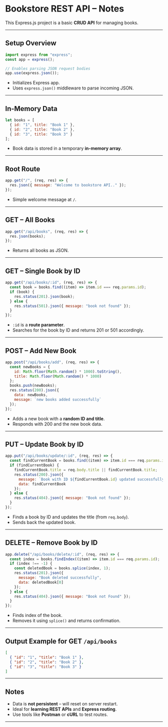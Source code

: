 #  Bookstore REST API – Notes

This Express.js project is a basic **CRUD API** for managing books.

---

##  Setup Overview

```js
import express from "express";
const app = express();

// Enables parsing JSON request bodies
app.use(express.json());
````

* Initializes Express app.
* Uses `express.json()` middleware to parse incoming JSON.

---

##  In-Memory Data

```js
let books = [
  { id: "1", title: "Book 1" },
  { id: "2", title: "Book 2" },
  { id: "3", title: "Book 3" }
];
```

* Book data is stored in a temporary **in-memory array**.

---

##  Root Route

```js
app.get("/", (req, res) => {
  res.json({ message: "Welcome to bookstore API.." });
});
```

* Simple welcome message at `/`.

---

##  GET – All Books

```js
app.get("/api/books", (req, res) => {
  res.json(books);
});
```

* Returns all books as JSON.

---

##  GET – Single Book by ID

```js
app.get("/api/books/:id", (req, res) => {
  const book = books.find((item) => item.id === req.params.id);
  if (book) {
    res.status(201).json(book);
  } else {
    res.status(501).json({ message: "book not found" });
  }
});
```

* `:id` is a **route parameter**.
* Searches for the book by ID and returns 201 or 501 accordingly.

---

##  POST – Add New Book

```js
app.post("/api/books/add", (req, res) => {
  const newBooks = {
    id: Math.floor(Math.random() * 1000).toString(),
    title: Math.floor(Math.random() * 1000)
  };
  books.push(newBooks);
  res.status(200).json({
    data: newBooks,
    message: `new books added successfully`
  });
});
```

* Adds a new book with a **random ID and title**.
* Responds with 200 and the new book data.

---

##  PUT – Update Book by ID

```js
app.put("/api/books/update/:id", (req, res) => {
  const findCurrentBook = books.find((item) => item.id === req.params.id);
  if (findCurrentBook) {
    findCurrentBook.title = req.body.title || findCurrentBook.title;
    res.status(200).json({
      message: `Book with ID ${findCurrentBook.id} updated successfully`,
      data: findCurrentBook
    });
  } else {
    res.status(404).json({ message: "Book not found" });
  }
});
```

* Finds a book by ID and updates the title (from `req.body`).
* Sends back the updated book.

---

##  DELETE – Remove Book by ID

```js
app.delete("/api/books/delete/:id", (req, res) => {
  const index = books.findIndex((item) => item.id === req.params.id);
  if (index !== -1) {
    const deletedBook = books.splice(index, 1);
    res.status(201).json({
      message: "Book deleted successfully",
      data: deletedBook[0]
    });
  } else {
    res.status(404).json({ message: "Book not Found" });
  }
});
```

* Finds index of the book.
* Removes it using `splice()` and returns confirmation.

---
##  Output Example for GET `/api/books`

```json
[
  { "id": "1", "title": "Book 1" },
  { "id": "2", "title": "Book 2" },
  { "id": "3", "title": "Book 3" }
]
```

---

##  Notes

* Data is **not persistent** – will reset on server restart.
* Ideal for **learning REST APIs** and **Express routing**.
* Use tools like **Postman** or **cURL** to test routes.

---

